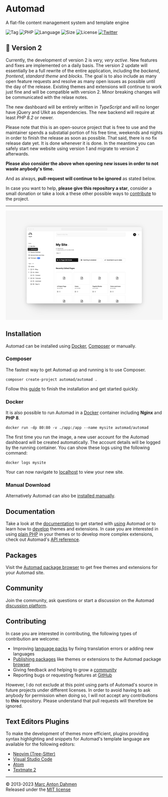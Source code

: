 # Automad

A flat-file content management system and template engine

![Tag](https://img.shields.io/github/v/tag/marcantondahmen/automad?include_prereleases&sort=semver&color=222222)
![PHP](https://img.shields.io/packagist/dependency-v/automad/dist/php?color=222222)
![Language](https://img.shields.io/github/languages/top/marcantondahmen/automad?color=222222)
![Size](https://img.shields.io/github/languages/code-size/marcantondahmen/automad?color=222222)
![License](https://img.shields.io/github/license/marcantondahmen/automad?color=222222)
[![Twitter](https://img.shields.io/twitter/follow/automadcms?label=Follow)](https://twitter.com/automadcms)

## :wave: Version 2

Currently, the development of version 2 is _very, very active_. New features and fixes are implemented on a daily basis.
The version 2 update will essentially be a full rewrite of the entire application, including the _backend_, _frontend_, _standard theme_ and _blocks_.
The goal is to also include as many open feature requests and resolve as many open issues as possible until the day of the release.
Existing themes and extensions will continue to work just fine and will be compatible with version 2.
Minor breaking changes will be communicated with the relase notes.

The new dashboard will be entirely written in _TypeScript_ and will no longer have jQuery and UIkit as dependencies.
The new backend will require at least _PHP 8.2_ or newer.

Please note that this is an open-source project that is free to use and the maintainer spends a substatial portion of his free time, weekends and nights in
order to finish the release as soon as possible. That said, there is no fix release date yet. It is done whenever it is done. In the meantime you can
safely start new website using version 1 and migrate to version 2 afterwards.

**Please also consider the above when opening new issues in order to not waste anybody's time.**

And as always, **pull-request will continue to be ignored** as stated below.

In case you want to help, **please give this repository a star**, consider a small donation or take a look a these other possible ways to [contribute](#contributing) to the project.

---

![Mockup](https://raw.githubusercontent.com/marcantondahmen/media-files/master/automad/readme.png)

## Installation

Automad can be installed using [Docker](https://docker.com), [Composer](https://getcomposer.org) or manually.

### Composer

The fastest way to get Automad up and running is to use Composer.

    composer create-project automad/automad .

Follow this [guide](https://automad.org/getting-started#composer) to finish the installation and get started quickly.

### Docker

It is also possible to run Automad in a [Docker](https://hub.docker.com/r/automad/automad) container including **Nginx** and **PHP 8**.

    docker run -dp 80:80 -v ./app:/app --name mysite automad/automad

The first time you run the image, a new user account for the Automad dashboard will be created automatically. The account details will be logged by the running container. You can show these logs using the following command:

    docker logs mysite

Your can now navigate to [localhost](http://localhost) to view your new site.

### Manual Download

Alternatively Automad can also be [installed manually](https://automad.org/getting-started#manual-installation).

## Documentation

Take a look at the [documentation](https://automad.org) to get started with [using](https://automad.org/user-guide) Automad or to learn how to [develop](https://automad.org/developer-guide) themes and extensions. In case you are interested in using [plain PHP](https://automad.org/developer-guide/building-themes/plain-php) in your themes or to develop more complex extensions, check out Automad's [API reference](https://api.automad.org).

## Packages

Visit the [Automad package browser](https://packages.automad.org) to get free themes and extensions for your Automad site.

## Community

Join the community, ask questions or start a discussion on the Automad [discussion platform](https://discuss.automad.org).

## Contributing

In case you are interested in contributing, the following types of contribution are welcome:

-   Improving [language packs](https://github.com/automadcms/automad-language-packs) by fixing translation errors or adding new languages
-   [Publishing packages](https://automad.org/developer-guide/publishing-packages) like themes or extensions to the Automad package [browser](https://packages.automad.org)
-   Giving feedback and helping to grow a [community](https://discuss.automad.org)
-   Reporting bugs or requesting features at [GitHub](https://github.com/marcantondahmen/automad/issues)

However, I do not exclude at this point using parts of Automad's source in future projects under different licenses. In order to avoid having to ask anybody for permission when doing so, I will not accept any contributions to **this** repository. Please understand that pull requests will therefore be ignored.

## Text Editors Plugins

To make the development of themes more efficient, plugins providing syntax highlighting and snippets for Automad's template language are available for the following editors:

-   [Neovim (Tree-Sitter)](https://github.com/automadcms/tree-sitter-automad)
-   [Visual Studio Code](https://marketplace.visualstudio.com/items?itemName=MarcAntonDahmen.automad)
-   [Atom](https://atom.io/packages/language-automad)
-   [Textmate 2](https://github.com/marcantondahmen/automad.tmbundle)

---

© 2013-2023 [Marc Anton Dahmen](https://marcdahmen.de)  
Released under the [MIT license](https://automad.org/license)
